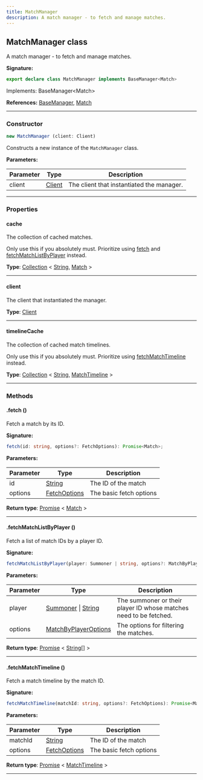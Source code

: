 ```yaml
---
title: MatchManager
description: A match manager - to fetch and manage matches.
---
```


## MatchManager class

A match manager - to fetch and manage matches.

**Signature:**

```ts
export declare class MatchManager implements BaseManager<Match> 
```

Implements: BaseManager&lt;Match&gt;

**References:** [BaseManager](/api/BaseManager.md), [Match](/api/Match.md)

---

### Constructor

```ts
new MatchManager (client: Client)
```

Constructs a new instance of the `MatchManager` class.

**Parameters:**

| Parameter | Type | Description |
| --------- | ---- | ----------- |
| client | [Client](/api/Client.md) | The client that instantiated the manager. |
---

### Properties

#### cache

The collection of cached matches.


Only use this if you absolutely must. Prioritize using [fetch](/api/MatchManager.md#fetch) and [fetchMatchListByPlayer](/api/MatchManager.md#fetchMatchListByPlayer) instead.



**Type**: [Collection](https://discord.js.org/#/docs/collection/stable/class/Collection) \< [String](https://developer.mozilla.org/en-US/docs/Web/JavaScript/Reference/Global_Objects/String), [Match](/api/Match.md) \>

---

#### client

The client that instantiated the manager.



**Type**: [Client](/api/Client.md)

---

#### timelineCache

The collection of cached match timelines.


Only use this if you absolutely must. Prioritize using [fetchMatchTimeline](/api/MatchManager.md#fetchMatchTimeline) instead.



**Type**: [Collection](https://discord.js.org/#/docs/collection/stable/class/Collection) \< [String](https://developer.mozilla.org/en-US/docs/Web/JavaScript/Reference/Global_Objects/String), [MatchTimeline](/api/MatchTimeline.md) \>

---

### Methods

#### .fetch ()

Fetch a match by its ID.




**Signature:**

```ts
fetch(id: string, options?: FetchOptions): Promise<Match>;
```

**Parameters:**

| Parameter | Type | Description |
| --------- | ---- | ----------- |
| id | [String](https://developer.mozilla.org/en-US/docs/Web/JavaScript/Reference/Global_Objects/String) | The ID of the match |
| options | [FetchOptions](/api/FetchOptions.md) | The basic fetch options |

**Return type**: [Promise](https://developer.mozilla.org/en-US/docs/Web/JavaScript/Reference/Global_Objects/Promise) \< [Match](/api/Match.md) \>

---

#### .fetchMatchListByPlayer ()

Fetch a list of match IDs by a player ID.




**Signature:**

```ts
fetchMatchListByPlayer(player: Summoner | string, options?: MatchByPlayerOptions): Promise<string[]>;
```

**Parameters:**

| Parameter | Type | Description |
| --------- | ---- | ----------- |
| player | [Summoner](/api/Summoner.md) \| [String](https://developer.mozilla.org/en-US/docs/Web/JavaScript/Reference/Global_Objects/String) | The summoner or their player ID whose matches need to be fetched. |
| options | [MatchByPlayerOptions](/api/MatchByPlayerOptions.md) | The options for filtering the matches. |

**Return type**: [Promise](https://developer.mozilla.org/en-US/docs/Web/JavaScript/Reference/Global_Objects/Promise) \< [String](https://developer.mozilla.org/en-US/docs/Web/JavaScript/Reference/Global_Objects/String)[] \>

---

#### .fetchMatchTimeline ()

Fetch a match timeline by the match ID.




**Signature:**

```ts
fetchMatchTimeline(matchId: string, options?: FetchOptions): Promise<MatchTimeline>;
```

**Parameters:**

| Parameter | Type | Description |
| --------- | ---- | ----------- |
| matchId | [String](https://developer.mozilla.org/en-US/docs/Web/JavaScript/Reference/Global_Objects/String) | The ID of the match |
| options | [FetchOptions](/api/FetchOptions.md) | The basic fetch options |

**Return type**: [Promise](https://developer.mozilla.org/en-US/docs/Web/JavaScript/Reference/Global_Objects/Promise) \< [MatchTimeline](/api/MatchTimeline.md) \>

---

